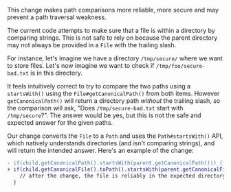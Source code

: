This change makes path comparisons more reliable, more secure and may prevent a path traversal weakness.

The current code attempts to make sure that a file is within a directory by comparing strings. This is not safe to rely on because the parent directory may not always be provided in a `File` with the trailing slash. 

For instance, let's imagine we have a directory `/tmp/secure/` where we want to store files. Let's now imagine we want to check if `/tmp/foo/secure-bad.txt` is in this directory. 

It feels intuitively correct to try to compare the two paths using a `startsWith()` using the `File#getCanonicalPath()` from both items. However `getCanonicalPath()` will return a directory path _without_ the trailing slash, so the comparison will ask, "Does `/tmp/secure-bad.txt` start with `/tmp/secure`?". The answer would be yes, but this is not the safe and expected answer for the given paths. 

Our change converts the `File` to a `Path` and uses the `Path#startsWith()` API, which natively understands directories (and isn't comparing strings), and will return the intended answer. Here's an example of the change:

```diff
- if(child.getCanonicalPath().startsWith(parent.getCanonicalPath())) {
+ if(child.getCanonicalFile().toPath().startsWith(parent.getCanonicalFile().toPath())) {
    // after the change, the file is reliably in the expected directory
  }
```
